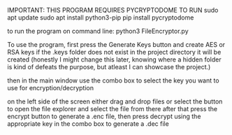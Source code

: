 IMPORTANT: THIS PROGRAM REQUIRES PYCRYPTODOME TO RUN
sudo apt update 
sudo apt install python3-pip 
pip install pycryptodome

to run the program on command line:
python3 FileEncryptor.py

To use the program, first press the Generate Keys button and create AES or RSA keys
if the .keys folder does not exist in the project directory it will be created (honestly I might change this later, knowing where a hidden folder is kind of defeats the purpose, but atleast I can showcase the project.)

then in the main window use the combo box to select the key you want to use for encryption/decryption

on the left side of the screen either drag and drop files or select the button to open the file explorer and select the file from there
after that press the encrypt button to generate a .enc file, then press decrypt using the appropriate key in the combo box to generate a .dec file
